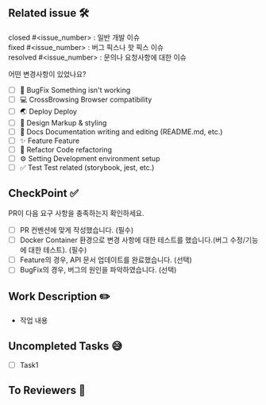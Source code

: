 ## Related issue 🛠
[//]: # (해당하는 이슈 번호 달아주기)
closed #<issue_number> : 일반 개발 이슈 <br />
fixed #<issue_number> : 버그 픽스나 핫 픽스 이슈 <br />
resolved #<issue_number> : 문의나 요청사항에 대한 이슈 <br />

어떤 변경사항이 있었나요?
- [ ] 🐞 BugFix Something isn't working
- [ ] 💻 CrossBrowsing Browser compatibility
- [ ] 🌏 Deploy Deploy
- [ ] 🎨 Design Markup & styling
- [ ] 📃 Docs Documentation writing and editing (README.md, etc.)
- [ ] ✨ Feature Feature
- [ ] 🔨 Refactor Code refactoring
- [ ] ⚙️ Setting Development environment setup
- [ ] ✅ Test Test related (storybook, jest, etc.)

## CheckPoint ✅
[//]: # (PR 요구사항 확인)
PR이 다음 요구 사항을 충족하는지 확인하세요.

- [ ] PR 컨벤션에 맞게 작성했습니다. (필수)
- [ ] Docker Container 환경으로 변경 사항에 대한 테스트를 했습니다.(버그 수정/기능에 대한 테스트). (필수)
- [ ] Feature의 경우, API 문서 업데이트를 완료했습니다. (선택)
- [ ] BugFix의 경우, 버그의 원인을 파악하였습니다. (선택)

## Work Description ✏️
[//]: # (작업 내용 간단 소개)
- 작업 내용

## Uncompleted Tasks 😅
[//]: # (없다면 N/A)
- [ ] Task1

## To Reviewers 📢
[//]: # (reviewer가 알면 좋은 내용들)
